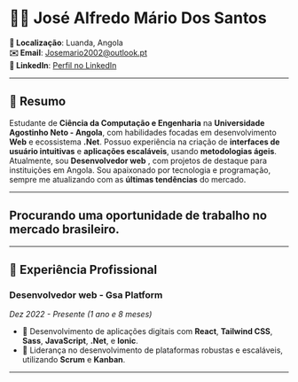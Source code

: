 # 👨‍💻 José Alfredo Mário Dos Santos 

**📍 Localização**: Luanda, Angola  
**✉️ Email**: [Josemario2002@outlook.pt](mailto:Josemario2002@outlook.pt)  
**🔗 LinkedIn**: [Perfil no LinkedIn](https://www.linkedin.com/in/jos%C3%A9-m%C3%A1rio-dos-santos-625809228/) 

---

## 🌟 Resumo

Estudante de **Ciência da Computação e Engenharia** na **Universidade Agostinho Neto - Angola**, com habilidades focadas em desenvolvimento **Web** e ecossistema **.Net**. Possuo experiência na criação de **interfaces de usuário intuitivas** e **aplicações escaláveis**, usando **metodologias ágeis**. Atualmente, sou **Desenvolvedor web** , com projetos de destaque para instituições em Angola. Sou apaixonado por tecnologia e programação, sempre me atualizando com as **últimas tendências** do mercado.

---
## Procurando uma oportunidade de trabalho no mercado brasileiro.


---
## 💼 Experiência Profissional

### Desenvolvedor web - **Gsa Platform**  
*Dez 2022 - Presente (1 ano e 8 meses)*

- 🔧 Desenvolvimento de aplicações digitais com **React**, **Tailwind CSS**, **Sass**, **JavaScript**, **.Net**, e **Ionic**.
- 🎯 Liderança no desenvolvimento de plataformas robustas e escaláveis, utilizando **Scrum** e **Kanban**.

---